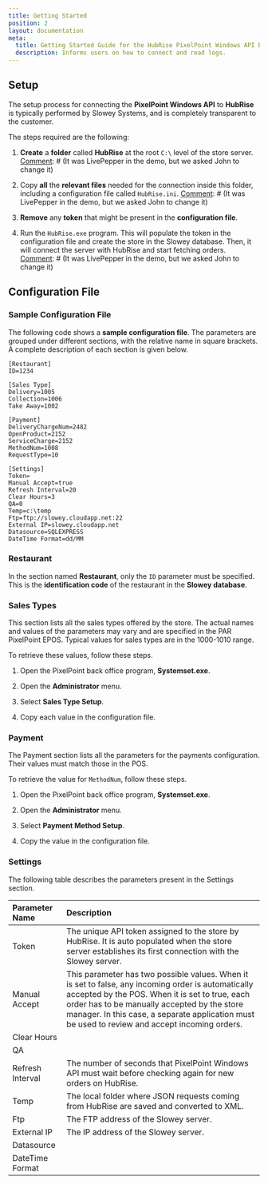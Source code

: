 ```yaml
---
title: Getting Started
position: 2
layout: documentation
meta:
  title: Getting Started Guide for the HubRise PixelPoint Windows API Bridge
  description: Informs users on how to connect and read logs.
---
```


## Setup

The setup process for connecting the **PixelPoint Windows API** to **HubRise** is typically performed by Slowey Systems, and is completely transparent to the customer.

The steps required are the following:

1. **Create** a **folder** called **HubRise** at the root `C:\` level of the store server. [Comment]: # (It was LivePepper in the demo, but we asked John to change it)

2. Copy **all** the **relevant files** needed for the connection inside this folder, including a configuration file called `HubRise.ini`. [Comment]: # (It was LivePepper in the demo, but we asked John to change it)

3. **Remove** any **token** that might be present in the **configuration file**.

4. Run the `HubRise.exe` program. This will populate the token in the configuration file and create the store in the Slowey database. Then, it will connect the server with HubRise and start fetching orders. [Comment]: # (It was LivePepper in the demo, but we asked John to change it)

## Configuration File

### Sample Configuration File

The following code shows a **sample configuration file**. The parameters are grouped under different sections, with the relative name in square brackets. A complete description of each section is given below.

```
[Restaurant]
ID=1234

[Sales Type]
Delivery=1005
Collection=1006
Take Away=1002

[Payment]
DeliveryChargeNum=2482
OpenProduct=2152
ServiceCharge=2152
MethodNum=1008
RequestType=10

[Settings]
Token=
Manual Accept=true
Refresh Interval=20
Clear Hours=3
QA=0
Temp=c:\temp
Ftp=ftp://slowey.cloudapp.net:22
External IP=slowey.cloudapp.net
Datasource=SQLEXPRESS
DateTime Format=dd/MM
```

### Restaurant

In the section named **Restaurant**, only the `ID` parameter must be specified. This is the **identification code** of the restaurant in the **Slowey database**.

### Sales Types

This section lists all the sales types offered by the store. The actual names and values of the parameters may vary and are specified in the PAR PixelPoint EPOS. Typical values for sales types are in the 1000-1010 range.

To retrieve these values, follow these steps.

1. Open the PixelPoint back office program, **Systemset.exe**.

2. Open the **Administrator** menu.

3. Select **Sales Type Setup**.

4. Copy each value in the configuration file.

[comment]: # 'Get screenshots from John'

### Payment

The Payment section lists all the parameters for the payments configuration. Their values must match those in the POS.

To retrieve the value for `MethodNum`, follow these steps.

1. Open the PixelPoint back office program, **Systemset.exe**.

2. Open the **Administrator** menu.

3. Select **Payment Method Setup**.

4. Copy the value in the configuration file.

[comment]: # 'Get screenshots from John'

### Settings

The following table describes the parameters present in the Settings section.

| Parameter Name   | Description                                                                                                                                                                                                                                                                                            |
| :--------------- | :----------------------------------------------------------------------------------------------------------------------------------------------------------------------------------------------------------------------------------------------------------------------------------------------------- |
| Token            | The unique API token assigned to the store by HubRise. It is auto populated when the store server establishes its first connection with the Slowey server.                                                                                                                                             |
| Manual Accept    | This parameter has two possible values. When it is set to false, any incoming order is automatically accepted by the POS. When it is set to true, each order has to be manually accepted by the store manager. In this case, a separate application must be used to review and accept incoming orders. |
| Clear Hours      |                                                                                                                                                                                                                                                                                                        |
| QA               |                                                                                                                                                                                                                                                                                                        |
| Refresh Interval | The number of seconds that PixelPoint Windows API must wait before checking again for new orders on HubRise.                                                                                                                                                                                           |
| Temp             | The local folder where JSON requests coming from HubRise are saved and converted to XML.                                                                                                                                                                                                               |
| Ftp              | The FTP address of the Slowey server.                                                                                                                                                                                                                                                                  |
| External IP      | The IP address of the Slowey server.                                                                                                                                                                                                                                                                   |
| Datasource       |                                                                                                                                                                                                                                                                                                        |
| DateTime Format  |                                                                                                                                                                                                                                                                                                        |

[comment]: # 'Ask John on Clear Hours, QA & Datasource. Why is DateTime empty too?'
